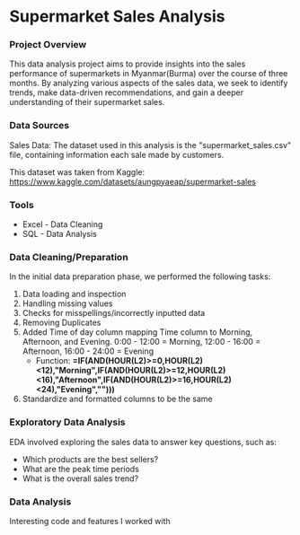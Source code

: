 # Supermarket Sales Analysis

### Project Overview
This data analysis project aims to provide insights into the sales performance of supermarkets in Myanmar(Burma) over the course of three months. By analyzing various aspects of the sales data, we seek to identify trends, make data-driven recommendations, and gain a deeper understanding of their supermarket sales.


### Data Sources
Sales Data: The dataset used in this analysis is the "supermarket_sales.csv" file, containing information each sale made by customers.

This dataset was taken from Kaggle: https://www.kaggle.com/datasets/aungpyaeap/supermarket-sales

### Tools

- Excel - Data Cleaning
- SQL - Data Analysis

### Data Cleaning/Preparation

In the initial data preparation phase, we performed the following tasks:
1. Data loading and inspection
2. Handling missing values
3. Checks for misspellings/incorrectly inputted data
4. Removing Duplicates
5. Added Time of day column mapping Time column to Morning, Afternoon, and Evening. 0:00 - 12:00 = Morning, 12:00 - 16:00 = Afternoon, 16:00 - 24:00 = Evening
   - Function: **=IF(AND(HOUR(L2)>=0,HOUR(L2)<12),"Morning",IF(AND(HOUR(L2)>=12,HOUR(L2)<16),"Afternoon",IF(AND(HOUR(L2)>=16,HOUR(L2)<24),"Evening","")))**
6. Standardize and formatted columns to be the same

### Exploratory Data Analysis

EDA involved exploring the sales data to answer key questions, such as:

- Which products are the best sellers?
- What are the peak time periods
- What is the overall sales trend?

### Data Analysis

Interesting code and features I worked with

